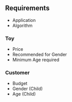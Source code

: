 ## Requirements
- Application
- Algorithm


### Toy
- Price
- Recommended for Gender
- Minimum Age required

### Customer
- Budget
- Gender (Child)
- Age (Child)